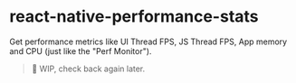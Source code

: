 # react-native-performance-stats

Get performance metrics like UI Thread FPS, JS Thread FPS, App memory and CPU (just like the "Perf Monitor").

>  🚧 WIP, check back again later.